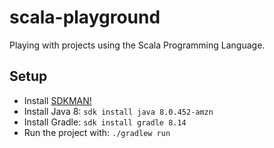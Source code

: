 # scala-playground

Playing with projects using the Scala Programming Language.

## Setup

- Install [SDKMAN!](https://sdkman.io/)
- Install Java 8: `sdk install java 8.0.452-amzn`
- Install Gradle: `sdk install gradle 8.14`
- Run the project with: `./gradlew run`
